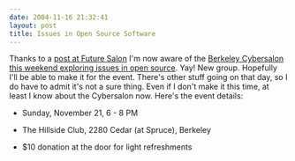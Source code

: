 ```yaml
---
date: 2004-11-16 21:32:41
layout: post
title: Issues in Open Source Software
---
```


Thanks to a [post at Future Salon](http://www.futuresalon.org/2004/11/events_this_wee.html) I'm now aware of the [Berkeley Cybersalon this weekend exploring issues in open source](http://www.berkeleycybersalon.com/). Yay! New group. Hopefully I'll be able to make it for the event.  There's other stuff going on that day, so I do have to admit it's not a sure thing. Even if I don't make it this time, at least I know about the Cybersalon now. Here's the event details:







  * Sunday, November 21, 6 - 8 PM


  * The Hillside Club, 2280 Cedar (at Spruce), Berkeley


  * $10 donation at the door for light refreshments


